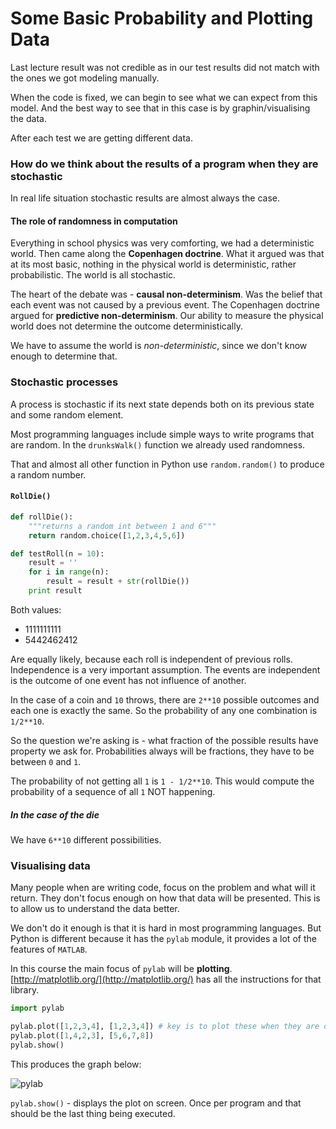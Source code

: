 Some Basic Probability and Plotting Data
========================================

Last lecture result was not credible as in our test results did not match with the ones we got modeling manually.

When the code is fixed, we can begin to see what we can expect from this model. And the best way to see that in this case is by graphin/visualising the data.

After each test we are getting different data.

### How do we think about the results of a program when they are stochastic

In real life situation stochastic results are almost always the case.

#### The role of randomness in computation

Everything in school physics was very comforting, we had a deterministic world. Then came along the **Copenhagen doctrine**. What it argued was that at its most basic, nothing in the physical world is deterministic, rather probabilistic. The world is all stochastic.

The heart of the debate was - **causal non-determinism**. Was the belief that each event was not caused by a previous event. The Copenhagen doctrine argued for **predictive non-determinism**. Our ability to measure the physical world does not determine the outcome deterministically.

We have to assume the world is *non-deterministic*, since we don't know enough to determine that.

### Stochastic processes

A process is stochastic if its next state depends both on its previous state and some random element.

Most programming languages include simple ways to write programs that are random. In the `drunksWalk()` function we already used randomness.

That and almost all other function in Python use `random.random()` to produce a random number.

#### `RollDie()`

```Python
def rollDie():
    """returns a random int between 1 and 6"""
    return random.choice([1,2,3,4,5,6])

def testRoll(n = 10):
    result = ''
    for i in range(n):
        result = result + str(rollDie())
    print result
```

Both values:

* 1111111111
* 5442462412

Are equally likely, because each roll is independent of previous rolls. Independence is a very important assumption. The events are independent is the outcome of one event has not influence of another.

In the case of a coin and `10` throws, there are `2**10` possible outcomes and each one is exactly the same. So the probability of any one combination is `1/2**10`.

So the question we're asking is - what fraction of the possible results have property we ask for. Probabilities always will be fractions, they have to be between `0` and `1`.

The probability of not getting all `1` is `1 - 1/2**10`. This would compute the probability of a sequence of all `1` NOT happening.

##### In the case of the die

We have `6**10` different possibilities.

### Visualising data

Many people when are writing code, focus on the problem and what will it return. They don't focus enough on how that data will be presented. This is to allow us to understand the data better.

We don't do it enough is that it is hard in most programming languages. But Python is different because it has the `pylab` module, it provides a lot of the features of `MATLAB`.

In this course the main focus of `pylab` will be **plotting**. [http://matplotlib.org/](http://matplotlib.org/) has all the instructions for that library.

```Python
import pylab

pylab.plot([1,2,3,4], [1,2,3,4]) # key is to plot these when they are of equal length
pylab.plot([1,4,2,3], [5,6,7,8])
pylab.show()
```

This produces the graph below:

![pylab](http://dl.dropbox.com/u/31042440/mit-ocw-600/unit-2/plotting-data.png)

`pylab.show()` - displays the plot on screen. Once per program and that should be the last thing being executed.
